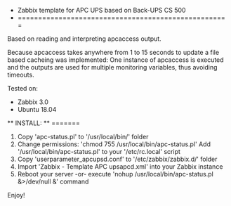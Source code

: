 * Zabbix template for APC UPS based on Back-UPS CS 500
* ====================================================

Based on reading and interpreting apcaccess output.                      


Because apcaccess takes anywhere from 1 to 15 seconds to update
a file based cacheing was implemented:
One instance of apcaccess is executed and the outputs are used
for multiple monitoring variables, thus avoiding timeouts.

Tested on:
 - Zabbix 3.0
 - Ubuntu 18.04

** INSTALL:
** =======
1. Copy 'apc-status.pl' to '/usr/local/bin/' folder
2. Change permissions: 'chmod 755 /usr/local/bin/apc-status.pl'
   Add '/usr/local/bin/apc-status.pl' to your '/etc/rc.local' script 
3. Copy 'userparameter_apcupsd.conf' to '/etc/zabbix/zabbix.d/' folder
4. Import 'Zabbix - Template APC upsapcd.xml' into your Zabbix instance
5. Reboot your server -or- execute 'nohup /usr/local/bin/apc-status.pl &>/dev/null &' command

Enjoy!

